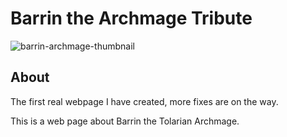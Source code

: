 # Barrin the Archmage Tribute

![barrin-archmage-thumbnail](https://user-images.githubusercontent.com/80474608/189970894-afd38acd-b8ca-413f-ba51-97ca2651a486.png)

## About
The first real webpage I have created, more fixes are on the way. 

This is a web page about Barrin the Tolarian Archmage.

